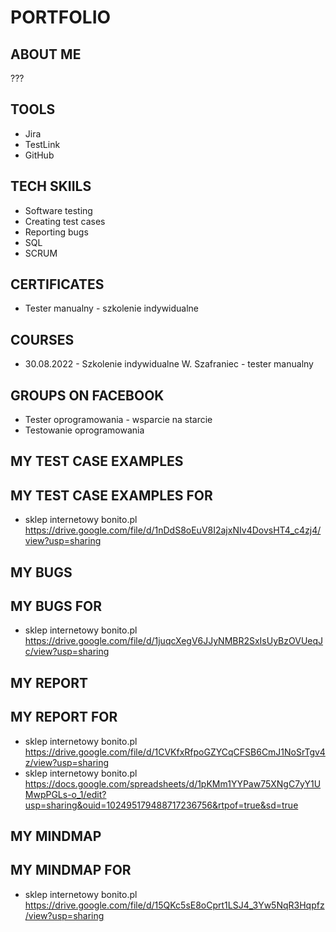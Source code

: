 # PORTFOLIO
## ABOUT ME
???
## TOOLS
* Jira
* TestLink
* GitHub
## TECH SKIILS
* Software testing
* Creating test cases
* Reporting bugs
* SQL
* SCRUM
## CERTIFICATES
* Tester manualny - szkolenie indywidualne
## COURSES
* 30.08.2022 - Szkolenie indywidualne W. Szafraniec - tester manualny
## GROUPS ON FACEBOOK
* Tester oprogramowania - wsparcie na starcie
* Testowanie oprogramowania
## MY TEST CASE EXAMPLES
## MY TEST CASE EXAMPLES FOR 
* sklep internetowy bonito.pl https://drive.google.com/file/d/1nDdS8oEuV8I2ajxNIv4DovsHT4_c4zj4/view?usp=sharing
## MY BUGS
## MY BUGS FOR 
* sklep internetowy bonito.pl https://drive.google.com/file/d/1juqcXegV6JJyNMBR2SxIsUyBzOVUeqJc/view?usp=sharing
## MY REPORT
## MY REPORT FOR 
* sklep internetowy bonito.pl https://drive.google.com/file/d/1CVKfxRfpoGZYCqCFSB6CmJ1NoSrTgv4z/view?usp=sharing
* sklep internetowy bonito.pl https://docs.google.com/spreadsheets/d/1pKMm1YYPaw75XNgC7yY1UMwpPGLs-o_1/edit?usp=sharing&ouid=102495179488717236756&rtpof=true&sd=true
## MY MINDMAP
## MY MINDMAP FOR
* sklep internetowy bonito.pl https://drive.google.com/file/d/15QKc5sE8oCprt1LSJ4_3Yw5NqR3Hqpfz/view?usp=sharing
